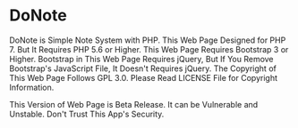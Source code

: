# DoNote
DoNote is Simple Note System with PHP.
This Web Page Designed for PHP 7. But It Requires PHP 5.6 or Higher.
This Web Page Requires Bootstrap 3 or Higher.
Bootstrap in This Web Page Requires jQuery, But If You Remove Bootstrap's JavaScript File, It Doesn't Requires jQuery.
The Copyright of This Web Page Follows GPL 3.0. Please Read LICENSE File for Copyright Information.

This Version of Web Page is Beta Release. It can be Vulnerable and Unstable. Don't Trust This App's Security.
